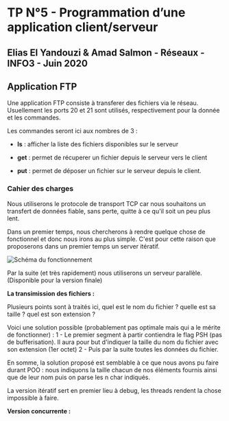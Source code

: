 # TP N°5 - Programmation d’une application client/serveur

## Elias El Yandouzi & Amad Salmon - Réseaux - INFO3 - Juin 2020

## Application FTP

Une application FTP consiste à transferer des fichiers via le réseau. Usuellement les ports 20 et 21 sont utilisés, respectivement pour la donnée et les commandes.

Les commandes seront ici aux nombres de 3 :
- __ls__ : afficher la liste des fichiers disponibles sur le serveur

- __get__ : permet de récuperer un fichier depuis le serveur vers le client

- __put__ : permet de déposer un fichier sur le serveur depuis le client.

### Cahier des charges

Nous utiliserons le protocole de transport TCP car nous souhaitons un transfert de données fiable, sans perte, quitte à ce qu'il soit un peu plus lent. 

Dans un premier temps, nous chercherons à rendre quelque chose de fonctionnel et donc nous irons au plus simple. C'est pour cette raison que proposerons dans un premier temps un server itératif.

![Schéma du fonctionnement](https://www.ibm.com/support/knowledgecenter/ssw_ibm_i_72/rzab6/rxab6505.gif)

Par la suite (et très rapidement) nous utiliserons un serveur parallèle. (Disponible pour la version finale)

__La transimission des fichiers :__

Plusieurs points sont à traités ici, quel est le nom du fichier ? quelle est sa taille ? quel est son extension ?

Voici une solution possible (probablement pas optimale mais qui a le mérite de fonctionner) :
	1 - Le premier segment à partir contiendra le flag PSH (pas de bufferisation).
	    Il aura pour but d'indiquer la taille du nom du fichier avec son extension (1er octet)
	2 - Puis par la suite toutes les données du fichier.

En somme, la solution proposé est semblable à ce que nous avons pu faire durant POO : nous indiquons la taille chacun de nos éléments fournis ainsi que de leur nom puis on parse les n char indiqués.

La version itératif sert en premier lieu à debug, les threads rendent la chose impossible à faire. 

__Version concurrente :__


